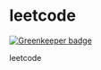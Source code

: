 # leetcode

[![Greenkeeper badge](https://badges.greenkeeper.io/dyygtfx/leetcode.svg)](https://greenkeeper.io/)

leetcode
